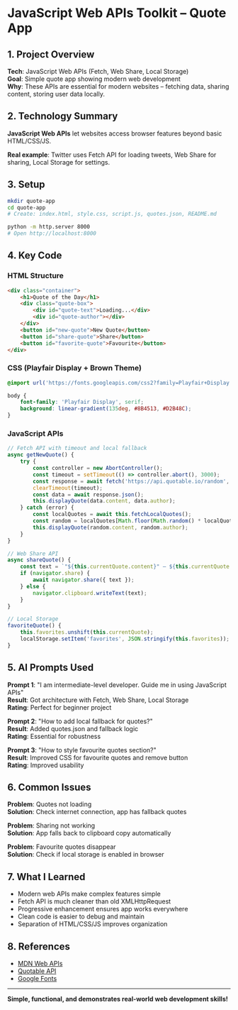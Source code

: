 # JavaScript Web APIs Toolkit – Quote App

## 1. Project Overview

**Tech**: JavaScript Web APIs (Fetch, Web Share, Local Storage)  
**Goal**: Simple quote app showing modern web development  
**Why**: These APIs are essential for modern websites – fetching data, sharing content, storing user data locally.

## 2. Technology Summary

**JavaScript Web APIs** let websites access browser features beyond basic HTML/CSS/JS.

**Real example**: Twitter uses Fetch API for loading tweets, Web Share for sharing, Local Storage for settings.

## 3. Setup

```bash
mkdir quote-app
cd quote-app
# Create: index.html, style.css, script.js, quotes.json, README.md

python -m http.server 8000
# Open http://localhost:8000
```

## 4. Key Code

### HTML Structure
```html
<div class="container">
    <h1>Quote of the Day</h1>
    <div class="quote-box">
        <div id="quote-text">Loading...</div>
        <div id="quote-author"></div>
    </div>
    <button id="new-quote">New Quote</button>
    <button id="share-quote">Share</button>
    <button id="favorite-quote">Favourite</button>
</div>
```

### CSS (Playfair Display + Brown Theme)
```css
@import url('https://fonts.googleapis.com/css2?family=Playfair+Display:wght@400;600&display=swap');

body {
    font-family: 'Playfair Display', serif;
    background: linear-gradient(135deg, #8B4513, #D2B48C);
}
```

### JavaScript APIs
```javascript
// Fetch API with timeout and local fallback
async getNewQuote() {
    try {
        const controller = new AbortController();
        const timeout = setTimeout(() => controller.abort(), 3000);
        const response = await fetch('https://api.quotable.io/random', { signal: controller.signal });
        clearTimeout(timeout);
        const data = await response.json();
        this.displayQuote(data.content, data.author);
    } catch (error) {
        const localQuotes = await this.fetchLocalQuotes();
        const random = localQuotes[Math.floor(Math.random() * localQuotes.length)];
        this.displayQuote(random.content, random.author);
    }
}

// Web Share API
async shareQuote() {
    const text = `"${this.currentQuote.content}" — ${this.currentQuote.author}`;
    if (navigator.share) {
        await navigator.share({ text });
    } else {
        navigator.clipboard.writeText(text);
    }
}

// Local Storage
favoriteQuote() {
    this.favorites.unshift(this.currentQuote);
    localStorage.setItem('favorites', JSON.stringify(this.favorites));
}
```

## 5. AI Prompts Used

**Prompt 1**: "I am intermediate-level developer. Guide me in using JavaScript APIs"  
**Result**: Got architecture with Fetch, Web Share, Local Storage  
**Rating**: Perfect for beginner project

**Prompt 2**: "How to add local fallback for quotes?"  
**Result**: Added quotes.json and fallback logic  
**Rating**: Essential for robustness

**Prompt 3**: "How to style favourite quotes section?"  
**Result**: Improved CSS for favourite quotes and remove button  
**Rating**: Improved usability

## 6. Common Issues

**Problem**: Quotes not loading  
**Solution**: Check internet connection, app has fallback quotes

**Problem**: Sharing not working  
**Solution**: App falls back to clipboard copy automatically

**Problem**: Favourite quotes disappear  
**Solution**: Check if local storage is enabled in browser

## 7. What I Learned

- Modern web APIs make complex features simple
- Fetch API is much cleaner than old XMLHttpRequest
- Progressive enhancement ensures app works everywhere
- Clean code is easier to debug and maintain
- Separation of HTML/CSS/JS improves organization

## 8. References

- [MDN Web APIs](https://developer.mozilla.org/en-US/docs/Web/API)
- [Quotable API](https://quotable.io)
- [Google Fonts](https://fonts.google.com)

---

**Simple, functional, and demonstrates real-world web development skills!**  